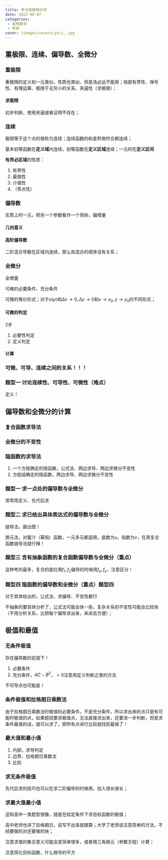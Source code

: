 ```yaml
---
title: 多元函数微分学
date: 2022-08-07
categories:
 - 高等数学
 - 考研
cover: /images/covers/yuri_.jpg
---
```


## 重极限、连续、偏导数、全微分

### 重极限

重极限的定义和一元类似，性质也类似，但是洛必达不能用；局部有界性、保号性、有理运算、极限于无穷小的关系、夹逼性（求极限）；

#### 求极限

初步判断，使用夹逼或者证明不存在；

### 连续

极限等于这个点的值称为连续；连续函数的和差积商符合都连续；

基本初等函数在**定义域**内连续，初等函数在**定义区域**连续；一元的在**定义区间**

**有界必区域**的性质：

1. 有界性
2. 最值性
3. 介值性
4. （零点性）


### 偏导数

实质上时一元，把另一个参数看作一个常树，偏增量

#### 几何意义

#### 高阶偏导数

二阶混合导数在区域内连续，那么和混合的顺序没有关系；

### 全微分

全增量

可微的必要条件、充分条件

可微的等价形式；对于$o(\rho)$和$\Delta x\to0,\Delta y\to0$和$x\to x_0,y\to y_0$的不同形式；

#### 可微的判定

2步
1. 必要性判定
2. 定义判定

#### 计算


### 可微、可导、连续之间的关系！！！


### 题型一 讨论连续性、可导性、可微性（难点）

定义！

## 偏导数和全微分的计算

### 复合函数求导法

### 全微分的不变性

### 隐函数的求导法

1. 一个方程确定的隐函数，公式法、两边求导、两边求微分不变性
2. 方程组确定的隐函数，两边求导、两边求微分不变性

### 题型一 求一点处的偏导数与全微分

常常用定义、先代后求

### 题型二 求已给出具体表达式的偏导数与全微分

链导法，画出图！

换元法，对蜜汁（幂指）函数，一元多元都适用，底数为$u$，指数为$v$，在用复合函数链导法就行辣！

### 题型三 含有抽象函数的复合函数偏导数与全微分（重点）

这种考的最多，复合的是红用$f_1,f_2$偏导的时候用$f_x,f_y$，注意区分！

### 题型四 隐函数的偏导数和全微分（重点）题型四 

对于具体给出的，公式法、求偏导、不变性都行

不抽象的要具体分析了，公式法可能会快一些，复杂关系的不变性可能会比较快（不用分析关系，比把每个偏导求出来，来进去方便）；

## 极值和最值

### 无条件极值

存在偏导数的前提下！
1. 必要条件
2. 充分条件，$AC-B^2$，$=0$注意用定义判断之类的方法

不可导点也可能是！

### 条件极值和拉格朗日乘数法

由于拉格朗日乘数法时极值的必要条件，不是充分条件，所以求出来的点只是有可能时极值的点，如果题目要求极值点，无法直接求出来，还要进一步判断，但是求条件最值的话，就可以求了，把所有点进行比较就找到最值了！

### 最大值和最小值

1. 内部，求导判定
2. 边界，拉格朗日乘数法
3. 比较

### 求无条件极值

先代后求的技巧也可以在求二阶偏导的时候用，加入很长很长；

### 求最大值最小值

这和高中一类题型很像，就是在给定条件下求目标函数的极值；

高中老师也讲了拉格朗日，说写不出来就硬算；大学了老师说注意简单的方法，不经要做的对还要做的快；

注意求值的集合意义可能会变简单很多，或者用三角换元（参数方程）计算；

注意简化目标函数，什么根号的平方